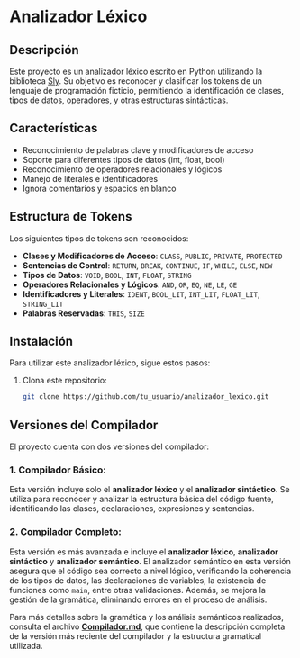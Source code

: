 
# Analizador Léxico

## Descripción

Este proyecto es un analizador léxico escrito en Python utilizando la biblioteca [Sly](https://github.com/gnidan/sly). Su objetivo es reconocer y clasificar los tokens de un lenguaje de programación ficticio, permitiendo la identificación de clases, tipos de datos, operadores, y otras estructuras sintácticas.

## Características

- Reconocimiento de palabras clave y modificadores de acceso
- Soporte para diferentes tipos de datos (int, float, bool)
- Reconocimiento de operadores relacionales y lógicos
- Manejo de literales e identificadores
- Ignora comentarios y espacios en blanco

## Estructura de Tokens

Los siguientes tipos de tokens son reconocidos:

- **Clases y Modificadores de Acceso**: `CLASS`, `PUBLIC`, `PRIVATE`, `PROTECTED`
- **Sentencias de Control**: `RETURN`, `BREAK`, `CONTINUE`, `IF`, `WHILE`, `ELSE`, `NEW`
- **Tipos de Datos**: `VOID`, `BOOL`, `INT`, `FLOAT`, `STRING`
- **Operadores Relacionales y Lógicos**: `AND`, `OR`, `EQ`, `NE`, `LE`, `GE`
- **Identificadores y Literales**: `IDENT`, `BOOL_LIT`, `INT_LIT`, `FLOAT_LIT`, `STRING_LIT`
- **Palabras Reservadas**: `THIS`, `SIZE`

## Instalación

Para utilizar este analizador léxico, sigue estos pasos:

1. Clona este repositorio:
   ```bash
   git clone https://github.com/tu_usuario/analizador_lexico.git
   ```

## Versiones del Compilador

El proyecto cuenta con dos versiones del compilador:

### 1. **Compilador Básico**:

Esta versión incluye solo el **analizador léxico** y el **analizador sintáctico**. Se utiliza para reconocer y analizar la estructura básica del código fuente, identificando las clases, declaraciones, expresiones y sentencias.

### 2. **Compilador Completo**:

Esta versión es más avanzada e incluye el **analizador léxico**, **analizador sintáctico** y **analizador semántico**. El analizador semántico en esta versión asegura que el código sea correcto a nivel lógico, verificando la coherencia de los tipos de datos, las declaraciones de variables, la existencia de funciones como `main`, entre otras validaciones. Además, se mejora la gestión de la gramática, eliminando errores en el proceso de análisis.

Para más detalles sobre la gramática y los análisis semánticos realizados, consulta el archivo [**Compilador.md**](/Compilador_v2/compilador.md), que contiene la descripción completa de la versión más reciente del compilador y la estructura gramatical utilizada.
